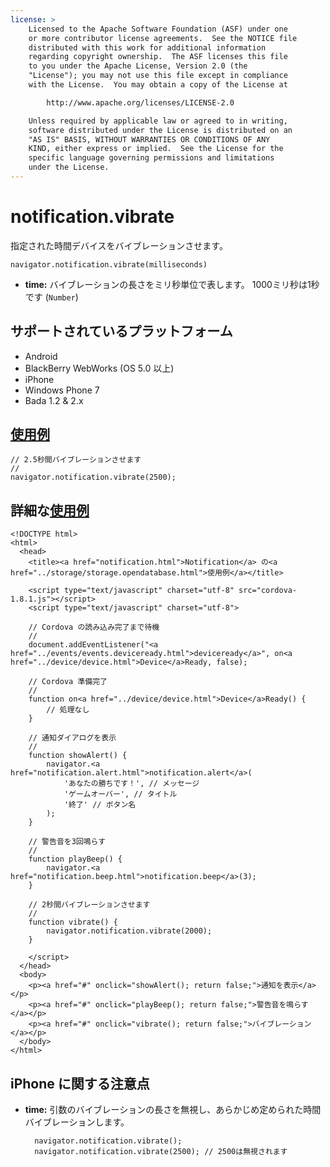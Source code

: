```yaml
---
license: >
    Licensed to the Apache Software Foundation (ASF) under one
    or more contributor license agreements.  See the NOTICE file
    distributed with this work for additional information
    regarding copyright ownership.  The ASF licenses this file
    to you under the Apache License, Version 2.0 (the
    "License"); you may not use this file except in compliance
    with the License.  You may obtain a copy of the License at

        http://www.apache.org/licenses/LICENSE-2.0

    Unless required by applicable law or agreed to in writing,
    software distributed under the License is distributed on an
    "AS IS" BASIS, WITHOUT WARRANTIES OR CONDITIONS OF ANY
    KIND, either express or implied.  See the License for the
    specific language governing permissions and limitations
    under the License.
---
```


notification.vibrate
====================

指定された時間デバイスをバイブレーションさせます。

    navigator.notification.vibrate(milliseconds)

- __time:__ バイブレーションの長さをミリ秒単位で表します。 1000ミリ秒は1秒です (`Number`)

サポートされているプラットフォーム
-------------------

- Android
- BlackBerry WebWorks (OS 5.0 以上)
- iPhone
- Windows Phone 7
- Bada 1.2 & 2.x

<a href="../storage/storage.opendatabase.html">使用例</a>
-------------

    // 2.5秒間バイブレーションさせます
    //
    navigator.notification.vibrate(2500);

詳細な<a href="../storage/storage.opendatabase.html">使用例</a>
------------

    <!DOCTYPE html>
    <html>
      <head>
        <title><a href="notification.html">Notification</a> の<a href="../storage/storage.opendatabase.html">使用例</a></title>

        <script type="text/javascript" charset="utf-8" src="cordova-1.8.1.js"></script>
        <script type="text/javascript" charset="utf-8">

        // Cordova の読み込み完了まで待機
        //
        document.addEventListener("<a href="../events/events.deviceready.html">deviceready</a>", on<a href="../device/device.html">Device</a>Ready, false);

        // Cordova 準備完了
        //
        function on<a href="../device/device.html">Device</a>Ready() {
            // 処理なし
        }

        // 通知ダイアログを表示
        //
        function showAlert() {
            navigator.<a href="notification.alert.html">notification.alert</a>(
                'あなたの勝ちです！', // メッセージ
                'ゲームオーバー', // タイトル
                '終了' // ボタン名
            );
        }

        // 警告音を3回鳴らす
        //
        function playBeep() {
            navigator.<a href="notification.beep.html">notification.beep</a>(3);
        }

        // 2秒間バイブレーションさせます
        //
        function vibrate() {
            navigator.notification.vibrate(2000);
        }

        </script>
      </head>
      <body>
        <p><a href="#" onclick="showAlert(); return false;">通知を表示</a></p>
        <p><a href="#" onclick="playBeep(); return false;">警告音を鳴らす</a></p>
        <p><a href="#" onclick="vibrate(); return false;">バイブレーション</a></p>
      </body>
    </html>

iPhone に関する注意点
-------------

- __time:__ 引数のバイブレーションの長さを無視し、あらかじめ定められた時間バイブレーションします。

        navigator.notification.vibrate();
        navigator.notification.vibrate(2500); // 2500は無視されます

